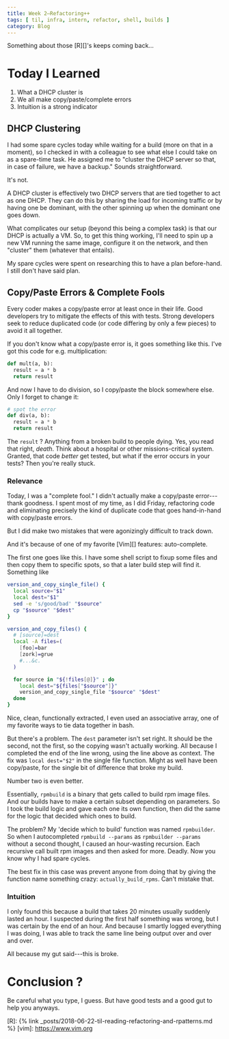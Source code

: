 ```yaml
---
title: Week 2—Refactoring++
tags: [ til, infra, intern, refactor, shell, builds ]
category: Blog
---
```


Something about those [R][]'s keeps coming back…

# Today I Learned

1. What a DHCP cluster is
2. We all make copy/paste/complete errors
3. Intuition is a strong indicator

## DHCP Clustering

I had some spare cycles today while waiting for a build (more on that in a
moment), so I checked in with a colleague to see what else I could take on as a
spare-time task. He assigned me to "cluster the DHCP server so that, in case of
failure, we have a backup." Sounds straightforward.

It's not.

A DHCP cluster is effectively two DHCP servers that are tied together to act as
one DHCP. They can do this by sharing the load for incoming traffic or by having
one be dominant, with the other spinning up when the dominant one goes down.

What complicates our setup (beyond this being a complex task) is that our DHCP
is actually a VM. So, to get this thing working, I'll need to spin up a new VM
running the same image, configure it on the network, and then "cluster" them
(whatever that entails).

My spare cycles were spent on researching this to have a plan before-hand. I
still don't have said plan.

## Copy/Paste Errors & Complete Fools

Every coder makes a copy/paste error at least once in their life. Good
developers try to mitigate the effects of this with tests. Strong developers
seek to reduce duplicated code (or code differing by only a few pieces) to avoid
it all together.

If you don't know what a copy/paste error is, it goes something like this. I've
got this code for e.g. multiplication:

```python
def mult(a, b):
  result = a * b
  return result
```

And now I have to do division, so I copy/paste the block somewhere else. Only I
forget to change it:

```python
# spot the error
def div(a, b):
  result = a * b
  return result
```

The `result` ? Anything from a broken build to people dying. Yes, you read that
right, *death*. Think about a hospital or other missions-critical system.
Granted, that code *better* get tested, but what if the error occurs in your
tests? Then you're really stuck.

### Relevance

Today, I was a "complete fool." I didn't actually make a copy/paste
error---thank goodness. I spent most of my time, as I did Friday, refactoring
code and eliminating precisely the kind of duplicate code that goes hand-in-hand
with copy/paste errors.

But I did make two mistakes that were agonizingly difficult to track down.

And it's because of one of my favorite [Vim][] features: auto-complete.

The first one goes like this. I have some shell script to fixup some files and
then copy them to specific spots, so that a later build step will find it.
Something like

```bash
version_and_copy_single_file() {
  local source="$1"
  local dest="$1"
  sed -e 's/good/bad' "$source"
  cp "$source" "$dest"
}

version_and_copy_files() {
  # [source]=dest
  local -A files=(
    [foo]=bar
    [zork]=grue
    #...&c.
  )

  for source in "${!files[@]}" ; do
    local dest="${files["$source"]}"
    version_and_copy_single_file "$source" "$dest"
  done
}
```

Nice, clean, functionally extracted, I even used an associative array, one of my
favorite ways to tie data together in bash.

But there's a problem. The `dest` parameter isn't set right. It should be the
second, not the first, so the copying wasn't actually working. All because I
completed the end of the line wrong, using the line above as context. The fix
was `local dest="$2"` in the single file function. Might as well have been
copy/paste, for the single bit of difference that broke my build.

Number two is even better.

Essentially, `rpmbuild` is a binary that gets called to build rpm image files.
And our builds have to make a certain subset depending on parameters. So I took
the build logic and gave each one its own function, then did the same for the
logic that decided which ones to build.

The problem? My 'decide which to build' function was named `rpmbuilder`. So when
I autocompleted `rpmbuild --params` as `rpmbuilder --params` without a second
thought, I caused an hour-wasting recursion. Each recursive call built rpm
images and then asked for more. Deadly. Now you know why I had spare cycles.

The best fix in this case was prevent anyone from doing that by giving the
function name something crazy: `actually_build_rpms`. Can't mistake that.

### Intuition

I only found this because a build that takes 20 minutes usually suddenly lasted
an hour. I suspected during the first half something was wrong, but I was
certain by the end of an hour. And because I smartly logged everything I was
doing, I was able to track the same line being output over and over and over.

All because my gut said---this is broke.

# Conclusion ?

Be careful what you type, I guess. But have good tests and a good gut to help
you anyways.

[R]: {% link _posts/2018-06-22-til-reading-refactoring-and-rpatterns.md %}
[vim]: https://www.vim.org

